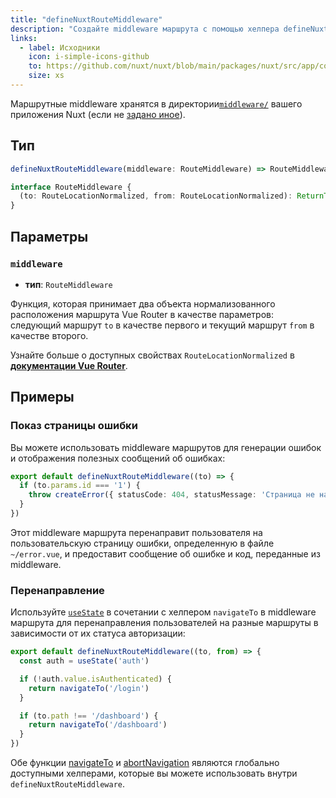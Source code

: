 ```yaml
---
title: "defineNuxtRouteMiddleware"
description: "Создайте middleware маршрута с помощью хелпера defineNuxtRouteMiddleware и присвойте ему имя."
links:
  - label: Исходники
    icon: i-simple-icons-github
    to: https://github.com/nuxt/nuxt/blob/main/packages/nuxt/src/app/composables/router.ts
    size: xs
---
```


Маршрутные middleware хранятся в директории[`middleware/`](/docs/guide/directory-structure/middleware) вашего приложения Nuxt (если не [задано иное](/docs/api/nuxt-config#middleware)).

## Тип

```ts
defineNuxtRouteMiddleware(middleware: RouteMiddleware) => RouteMiddleware

interface RouteMiddleware {
  (to: RouteLocationNormalized, from: RouteLocationNormalized): ReturnType<NavigationGuard>
}
```

## Параметры

### `middleware`

- **тип**: `RouteMiddleware`

Функция, которая принимает два объекта нормализованного расположения маршрута Vue Router в качестве параметров: следующий маршрут `to` в качестве первого и текущий маршрут `from` в качестве второго.

Узнайте больше о доступных свойствах `RouteLocationNormalized` в **[документации Vue Router](https://router.vuejs.org/api/interfaces/RouteLocationNormalized.html)**.

## Примеры

### Показ страницы ошибки

Вы можете использовать middleware маршрутов для генерации ошибок и отображения полезных сообщений об ошибках:

```ts [middleware/error.ts]
export default defineNuxtRouteMiddleware((to) => {
  if (to.params.id === '1') {
    throw createError({ statusCode: 404, statusMessage: 'Страница не найдена' })
  }
})
```

Этот middleware маршрута перенаправит пользователя на пользовательскую страницу ошибки, определенную в файле `~/error.vue`, и предоставит сообщение об ошибке и код, переданные из middleware.

### Перенаправление

Используйте [`useState`](/docs/api/composables/use-state) в сочетании с хелпером `navigateTo` в middleware маршрута для перенаправления пользователей на разные маршруты в зависимости от их статуса авторизации:

```ts [middleware/auth.ts]
export default defineNuxtRouteMiddleware((to, from) => {
  const auth = useState('auth')

  if (!auth.value.isAuthenticated) {
    return navigateTo('/login')
  }

  if (to.path !== '/dashboard') {
    return navigateTo('/dashboard')
  }
})
```

Обе функции [navigateTo](/docs/api/utils/navigate-to) и [abortNavigation](/docs/api/utils/abort-navigation) являются глобально доступными хелперами, которые вы можете использовать внутри `defineNuxtRouteMiddleware`.

